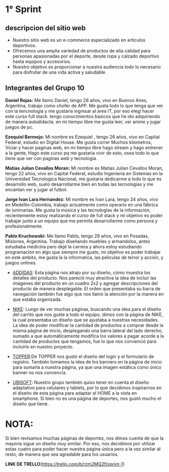 # 1° Sprint 

## descripcion del sitio web 

- Nuestro sitio web es un e-commerce especializado en artículos deportivos. 
- Ofrecemos una amplia variedad de productos de alta calidad para personas apasionadas por el deporte, desde ropa y calzado deportivo hasta equipos y accesorios. 
- Nuestro objetivo es proporcionar a nuestra audiencia todo lo necesario para disfrutar de una vida activa y saludable.

## Integrantes del Grupo 10

**Daniel Rojas:**
Me llamo Daniel, tengo 28 años, vivo en Buenos Aires, Argentina, trabajo como chofer de APP. Me gusta todo lo que tenga que ver con la tencnologia y me gustaria ingresar al area IT, por eso elegi hacer este curso full stack. tengo conocimientos basicos que he ido adquiriendo de manera autodidacta. en mi tiempo libre me gusta leer, ver anime y jugar juegos de pc.

**Ezequiel Bermejo:**
Mi nombre es Ezequiel , tengo 26 años, vivo en Capital Federal, estudio en Digital House. Me gusta correr Muchos kilometros, Viciar  y hacer paginas web, en mi tiempo libre hago stream y hago entrener a la gente, Hago este curso pq me gustaria vivir de esto, osea todo lo que tiene que ver con paginas web y tecnologia. 

**Matias Julian Cevallos Moran:**
Mi nombre es Matias Julian Cevallos Moran, tengo 22 años, vivo en Capital Federal, estudio Ingenieria en Sistemas en la Universidad Tecnologica Nacional, me gustaria dedicarme a todo lo que es desarrollo web, suelo desarrollarme bien en todas las tecnologias y me encantan ver y jugar al futbol. 

**Jorge Ivan Lara Hernandez:**
Mi nombre es Ivan Lara, tengo 24 años, vivo en Medellin-Colombia, trabajo actualmente como operario en una fábrica de luminarias. Me gusta la música y las tecnologías de la información, recientemente estoy realizando el curso de full stack y mi objetivo es poder trabajar junto a un equipo que me permita desarrollarme como persona y profesionalmente. 


**Pablo Kruchowski:**
Me llamo Pablo, tengo 29 años, vivo en Posadas, Misiones, Argentina. Trabajo diseñando muebles y armandolos, antes estudiaba medicina pero dejé la carrera y ahora estoy estudiando programación en algo que siempre me gusto, mi objetivo es poder trabajar en este ambito, me gusta la la informatica, las peliculas de terror y acción, y juegos onlines.

- [ADDIDAS](https://www.adidas.com.ar/): Esta página nos atrajo por su diseño, cómo muestra los detalles del producto. Nos pareció muy atractiva la idea de incluir las imágenes del producto en un cuadro 2x2 y agregar descripciones del producto de manera desplegable. El orden que presentaba su barra de navegación también fue algo que nos llamó la atención por la manera en que estaba organizada.

- [NIKE](https://www.nike.com.ar/): Luego de ver muchas páginas, buscando una idea para el diseño del carrito que nos guste a todo el equipo, dimos con la página de NIKE, la cual presentaba un diseño que se ajustaba a nuestras necesidades. La idea de poder modificar la cantidad de productos a comprar desde la misma página de inicio, desplegando una barra lateral del lado derecho, sumado a que automáticamente modifica los valores a pagar acorde a la cantidad de productos que tengamos, fue lo que nos convenció para incluirlo en nuestro proyecto.

- [TOPPER](https://www.topper.com.ar/):De TOPPER nos gustó el diseño del login y el formulario de registro. También tomamos la idea de los banners en la página de inicio para sumarla a nuestra página, ya que una imagen estática como único banner no nos convencía.

- [UBISOFT](https://www.ubisoft.com/es-mx/): Nuestro grupo también quiso tener en cuenta el diseño adaptativo para celulares y tablets, por lo que decidimos inspirarnos en el diseño de esta página para adaptar el HOME a la vista en smartphone. Si bien no es una página de deportes, nos gustó mucho el diseño que tiene.

# NOTA: #
Si bien revisamos muchas páginas de deportes, nos dimos cuenta de que la mayoría sigue un diseño muy similar. Por eso, nos decidimos por utilizar estas cuatro para poder hacer nuestra página única pero a la vez similar al resto, de manera que sea agradable para los usuarios.

**LINK DE TRELLO**(https://trello.com/b/rzm2MQ2f/sprint-1)
